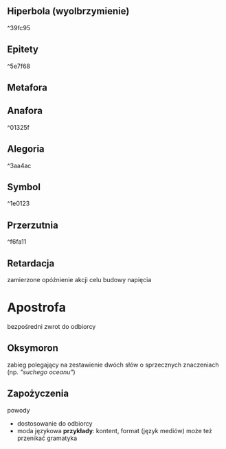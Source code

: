 
## Hiperbola (wyolbrzymienie)

^39fc95


## Epitety

^5e7f68

## Metafora

## Anafora

^01325f

## Alegoria

^3aa4ac

## Symbol

^1e0123

## Przerzutnia

^f6fa11

## Retardacja

zamierzone opóźnienie akcji celu budowy napięcia

# Apostrofa
bezpośredni zwrot do odbiorcy

## Oksymoron
zabieg polegający na zestawienie dwóch słów o sprzecznych znaczeniach (np. *"suchego oceanu"*)

## Zapożyczenia
powody
- dostosowanie do odbiorcy
- moda językowa
**przykłady**: kontent, format (język mediów)
może też przenikać gramatyka
